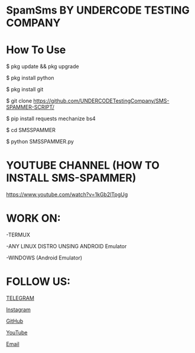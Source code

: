 # SpamSms BY UNDERCODE TESTING COMPANY

# How To Use

$ pkg update && pkg upgrade

$ pkg install python

$ pkg install git 

$ git clone https://github.com/UNDERCODETestingCompany/SMS-SPAMMER-SCRIPT/

$ pip install requests mechanize bs4

$ cd SMSSPAMMER

$ python SMSSPAMMER.py


# YOUTUBE CHANNEL (HOW TO INSTALL SMS-SPAMMER)

https://www.youtube.com/watch?v=1kGb2lTpgUg

# WORK ON:

-TERMUX

-ANY LINUX DISTRO UNSING ANDROID Emulator

-WINDOWS (Android Emulator)

# FOLLOW US:

[TELEGRAM](https://T.me/UnderCodeTestingOfficial) 

[Instagram](https://instagram.com/UnderCodeTestingCompany) 

[GitHub](https://github.com/UndercodeTestingCompany)

[YouTube](http://https://youtu.be/wzfsVoRNezQ) 

[Email](mailto:UndercodeTesting@hotmail.com)

